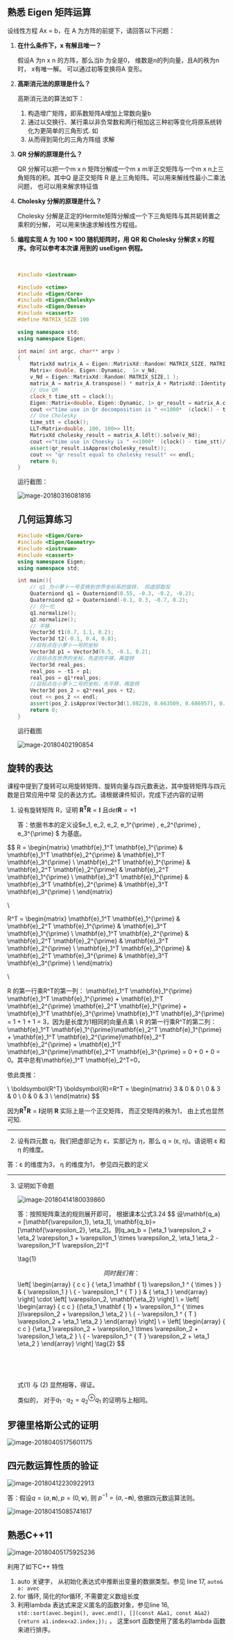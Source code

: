 ## 熟悉 Eigen 矩阵运算

设线性⽅程 Ax = b，在 A 为⽅阵的前提下，请回答以下问题：

1. **在什么条件下，x 有解且唯⼀？**

   假设A 为n x n 的方阵，那么当b 为全是0， 维数是n的列向量，且A的秩为n 时， x有唯一解。 可以通过初等变换将A 变形。

2. **⾼斯消元法的原理是什么？**

   高斯消元法的算法如下：

   1. 构造增广矩阵，即系数矩阵A增加上常数向量b
   2. 通过以交换行、某行乘以非负常数和两行相加这三种初等变化将原系统转化为更简单的三角形式. 如
   3. 从而得到简化的三角方阵组 求解

3. **QR 分解的原理是什么？**

   QR 分解可以把一个m x n 矩阵分解成一个m x m半正交矩阵与一个m x n上三角矩阵的积。其中Q 是正交矩阵 R 是上三角矩阵。可以用来解线性最小二乘法问题， 也可以用来解求特征值

4. **Cholesky 分解的原理是什么？**

   Cholesky 分解是正定的Hermite矩阵分解成一个下三角矩阵与其共轭转置之乘积的分解， 可以用来快速求解线性方程组。

5. **编程实现 A 为 100 × 100 随机矩阵时，⽤ QR 和 Cholesky 分解求 x 的程序。你可以参考本次课 ⽤到的 useEigen 例程。**

   ​

   ```c++
   #include <iostream>

   #include <ctime>
   #include <Eigen/Core>
   #include <Eigen/Cholesky>
   #include <Eigen/Dense>
   #include <cassert>
   #define MATRIX_SIZE 100

   using namespace std;
   using namespace Eigen;

   int main( int argc, char** argv )
   {
       MatrixXd matrix_A = Eigen::MatrixXd::Random( MATRIX_SIZE, MATRIX_SIZE );;
       Matrix< double, Eigen::Dynamic,  1> v_Nd;
       v_Nd = Eigen::MatrixXd::Random( MATRIX_SIZE,1 );
       matrix_A = matrix_A.transpose() * matrix_A + MatrixXd::Identity(MATRIX_SIZE, MATRIX_SIZE);
       // Use QR
       clock_t time_stt = clock();
       Eigen::Matrix<double, Eigen::Dynamic, 1> qr_result = matrix_A.colPivHouseholderQr().solve(v_Nd);
       cout <<"time use in Qr decomposition is " <<1000*  (clock() - time_stt)/(double)CLOCKS_PER_SEC <<"ms" << endl;
       // Use Cholesky
       time_stt = clock();
       LLT<Matrix<double, 100, 100>> llt;
       MatrixXd cholesky_result = matrix_A.ldlt().solve(v_Nd);
       cout <<"time use in Choesky is " <<1000*  (clock() - time_stt)/(double)CLOCKS_PER_SEC <<"ms" << endl;
       assert(qr_result.isApprox(cholesky_result));
       cout << "qr result equal to cholesky result" << endl;
       return 0;
   }
   ```

   运行截图：

   ![mage-20180316081816](https://farm5.staticflickr.com/4780/40133716044_b54be2da4e_o.png)

   ## 几何运算练习

   ```c++
   #include <Eigen/Core>
   #include <Eigen/Geometry>
   #include <iostream>
   #include <cassert>
   using namespace Eigen;
   using namespace std;

   int main(){
       // q1 为小萝卜一号变换到世界坐标系的旋转， 将虚部取反
       Quaterniond q1 = Quaterniond(0.55, -0.3, -0.2, -0.2);
       Quaterniond q2 = Quaterniond(-0.1, 0.3, -0.7, 0.2);
       // 归一化
       q1.normalize();
       q2.normalize();
       // 平移
       Vector3d t1(0.7, 1.1, 0.2);
       Vector3d t2(-0.1, 0.4, 0.8);
       //目标点在小萝卜一号的坐标
       Vector3d p1 = Vector3d(0.5, -0.1, 0.2);
       //目标点在世界的坐标，先逆向平移，再旋转
       Vector3d real_pos;
       real_pos = -t1 + p1;
       real_pos = q1*real_pos;
       //目标点在小萝卜二号的坐标，先平移，再旋转
       Vector3d pos_2 = q2*real_pos + t2;
       cout << pos_2 << endl;
       assert(pos_2.isApprox(Vector3d(1.08228, 0.663509, 0.686957), 0.00001));
       return 0;
   }
   ```

   运行截图

   ![mage-20180402190854](https://farm1.staticflickr.com/887/27324499298_7a65200d0c_o.jpg)

## 旋转的表达

课程中提到了旋转可以⽤旋转矩阵、旋转向量与四元数表达，其中旋转矩阵与四元数是⽇常应⽤中常 见的表达⽅式。请根据课件知识，完成下述内容的证明

1. 设有旋转矩阵 R，证明 $\boldsymbol{R^T} \boldsymbol{R}= \boldsymbol{I}$ 且$det \boldsymbol{R} = +1$

   答：依据书本的定义设$e_1, e_2, e_2, e_1^{\prime} , e_2^{\prime} , e_3^{\prime} $ 为基底。


$$
R = \begin{matrix}
\mathbf{e}_1^T \mathbf{e}_1^{\prime} & \mathbf{e}_1^T \mathbf{e}_2^{\prime} & \mathbf{e}_1^T \mathbf{e}_3^{\prime} \\
\mathbf{e}_2^T \mathbf{e}_1^{\prime} & \mathbf{e}_2^T \mathbf{e}_2^{\prime} & \mathbf{e}_2^T \mathbf{e}_1^{\prime} \\
\mathbf{e}_3^T \mathbf{e}_1^{\prime} & \mathbf{e}_3^T \mathbf{e}_2^{\prime} & \mathbf{e}_3^T \mathbf{e}_3^{\prime} \\
\end{matrix}

\\

R^T = \begin{matrix}
\mathbf{e}_1^T \mathbf{e}_1^{\prime} & \mathbf{e}_2^T \mathbf{e}_1^{\prime} & \mathbf{e}_3^T \mathbf{e}_1^{\prime} \\
\mathbf{e}_1^T \mathbf{e}_2^{\prime} & \mathbf{e}_2^T \mathbf{e}_2^{\prime} & \mathbf{e}_3^T \mathbf{e}_2^{\prime} \\
\mathbf{e}_1^T \mathbf{e}_3^{\prime} & \mathbf{e}_2^T \mathbf{e}_3^{\prime} & \mathbf{e}_3^T \mathbf{e}_3^{\prime} \\
\end{matrix}

\\

R 的第一行乘R^T的第一列： \mathbf{e}_1^T \mathbf{e}_1^{\prime}  \mathbf{e}_1^T \mathbf{e}_1^{\prime}  + \mathbf{e}_1^T \mathbf{e}_2^{\prime} \mathbf{e}_2^T \mathbf{e}_1^{\prime} + \mathbf{e}_1^T \mathbf{e}_3^{\prime} \mathbf{e}_1^T \mathbf{e}_3^{\prime} = 1 + 1 + 1 = 3，因为是长度为1相同的向量点乘
\\
R 的第一行乘R^T的第二列：\mathbf{e}_1^T \mathbf{e}_1^{\prime}\mathbf{e}_2^T \mathbf{e}_1^{\prime} + \mathbf{e}_1^T \mathbf{e}_2^{\prime}\mathbf{e}_2^T \mathbf{e}_2^{\prime} + \mathbf{e}_1^T \mathbf{e}_3^{\prime}\mathbf{e}_2^T \mathbf{e}_3^{\prime} = 0 + 0 + 0 = 0。其中总有\mathbf{e}_1^T \mathbf{e}_2^T=0， 

依此类推：

\\
\boldsymbol{R^T} \boldsymbol{R}=R^T = \begin{matrix}
3 & 0 & 0 \\
0 & 3 & 0 \\
0  & 0 & 3 \\
\end{matrix}
$$

因为$\boldsymbol{R^T} \boldsymbol{R}= \boldsymbol{I}$说明 $\boldsymbol{R}$ 实际上是一个正交矩阵， 而正交矩阵的秩为1， 由上式也显然可知.

---

2. 设有四元数 q，我们把虚部记为 ε，实部记为 η，那么 q = (ε, η)。请说明 ε 和 η 的维度。

答：ε 的维度为3， η 的维度为1， 参见四元数的定义

---



3. 证明如下命题

   ![image-20180414180039860](https://farm1.staticflickr.com/864/40747035344_14945e8807_o.png)

   答：按照矩阵乘法的规则展开即可， 根据课本公式3.24 
   $$
   设\mathbf{q_a} = [\mathbf{\varepsilon_1}, \eta_1], \mathbf{q_b}= [\mathbf{\varepsilon_2}, \eta_2]。则q_aq_b = [\eta_1 \varepsilon_2 + \eta_2 \varepsilon_1 + \varepsilon_1 \times \varepsilon_2, \eta_1 \eta_2 - \varepsilon_1^T \varepsilon_2]^T
    
    \tag{1}
    
   $$
   同时我们有：
   $$
   \left[ \begin{array} { c c } { \eta_1 \mathbf { 1}  \varepsilon_1 ^ { \times } } & { \varepsilon_1 } \\ { - \varepsilon_1 ^ { T } } & { \eta_1 } \end{array} \right] \cdot \left[   \varepsilon_2,  \mathbf{\eta_2}  \right] \\
   = \left[ \begin{array} { c c } {(\eta_1 \mathbf { 1} + \varepsilon_1 ^ { \times })\varepsilon_2 + \varepsilon_1 \eta_2 } \\ { - \varepsilon_1 ^ { T } \varepsilon_2 + \eta_1 \eta_2 } \end{array} \right] \\
   = \left[ \begin{array} { c c } {\eta_1 \varepsilon_2 + \varepsilon_1 \times \varepsilon_2 + \varepsilon_1 \eta_2  } \\ { - \varepsilon_1 ^ { T } \varepsilon_2 + \eta_1 \eta_2 } \end{array} \right] \tag{2}
   $$

   ​

   ​

   式(1) 与 (2) 显然相等，得证。

   类似的， 对于$q _ { 1} \cdot q _ { 2} = q _ { 2} ^ { \oplus } q _ { 1}$ 的证明与上相同。

## 罗德里格斯公式的证明

![image-20180405175601175](https://farm1.staticflickr.com/877/27391329758_7e0da46b8e_o.png)

## 四元数运算性质的验证

![image-20180412230922913](https://farm1.staticflickr.com/816/40710083464_b0ca8eeb8c_o.png)

答：假设$q = (a, \mathbf{n}), p = (0, \mathbf{v})$, 则 $p^{-1} = (a, -\mathbf{n})$, 依据四元数运算法则。

![image-20180415085741617](https://farm1.staticflickr.com/806/39666605060_549985a84b_o.png)



## 熟悉C++11

![image-20180405175925236](https://farm1.staticflickr.com/809/27391375948_774fd082c6_o.png)

利用了如下C++ 特性

1. auto 关键字， 从初始化表达式中推断出变量的数据类型。参见 line 17, `auto& a: avec`
2. for 循环, 简化的for循环, 不需要定义数组长度
3. 利用lambda 表达式来定义匿名的函数对象，参见line 16, `std::sort(avec.begin(), avec.end(), [](const A&a1, const A&a2) {return a1.index<a2.index;});` ， 这里sort 函数使用了匿名的lambda 函数来进行排序。
